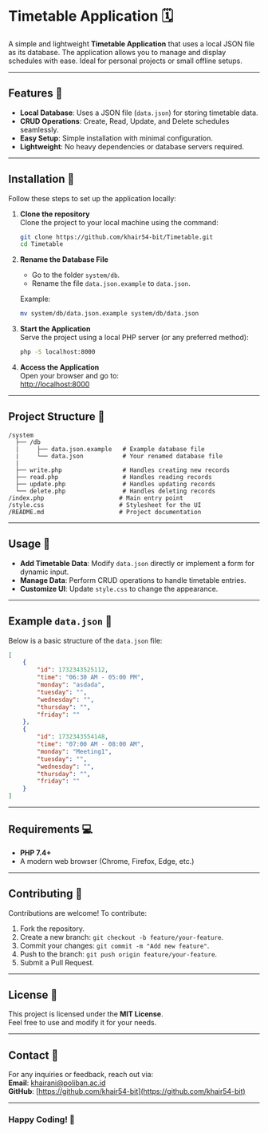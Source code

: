 # Timetable Application 🗓

A simple and lightweight **Timetable Application** that uses a local JSON file as its database. The application allows you to manage and display schedules with ease. Ideal for personal projects or small offline setups.

---

## Features 🚀
- **Local Database**: Uses a JSON file (`data.json`) for storing timetable data.
- **CRUD Operations**: Create, Read, Update, and Delete schedules seamlessly.
- **Easy Setup**: Simple installation with minimal configuration.
- **Lightweight**: No heavy dependencies or database servers required.

---

## Installation 🔧

Follow these steps to set up the application locally:

1. **Clone the repository**  
   Clone the project to your local machine using the command:
   ```bash
   git clone https://github.com/khair54-bit/Timetable.git
   cd Timetable
   ```

2. **Rename the Database File**  
   - Go to the folder `system/db`.
   - Rename the file `data.json.example` to `data.json`.

   Example:
   ```bash
   mv system/db/data.json.example system/db/data.json
   ```

3. **Start the Application**  
   Serve the project using a local PHP server (or any preferred method):
   ```bash
   php -S localhost:8000
   ```

4. **Access the Application**  
   Open your browser and go to:  
   [http://localhost:8000](http://localhost:8000)

---

## Project Structure 📂
```
/system
  ├── /db
  |     ├── data.json.example   # Example database file
  |     └── data.json           # Your renamed database file
  |
  ├── write.php                 # Handles creating new records
  ├── read.php                  # Handles reading records
  ├── update.php                # Handles updating records
  └── delete.php                # Handles deleting records
/index.php                     # Main entry point
/style.css                     # Stylesheet for the UI
/README.md                     # Project documentation
```

---

## Usage 📝

- **Add Timetable Data**: Modify `data.json` directly or implement a form for dynamic input.
- **Manage Data**: Perform CRUD operations to handle timetable entries.
- **Customize UI**: Update `style.css` to change the appearance.

---

## Example `data.json` 📄
Below is a basic structure of the `data.json` file:
```json
[
    {
        "id": 1732343525112,
        "time": "06:30 AM - 05:00 PM",
        "monday": "asdada",
        "tuesday": "",
        "wednesday": "",
        "thursday": "",
        "friday": ""
    },
    {
        "id": 1732343554148,
        "time": "07:00 AM - 08:00 AM",
        "monday": "Meeting1",
        "tuesday": "",
        "wednesday": "",
        "thursday": "",
        "friday": ""
    }
]
```

---

## Requirements 💻
- **PHP 7.4+**
- A modern web browser (Chrome, Firefox, Edge, etc.)

---

## Contributing 🤝
Contributions are welcome! To contribute:
1. Fork the repository.
2. Create a new branch: `git checkout -b feature/your-feature`.
3. Commit your changes: `git commit -m "Add new feature"`.
4. Push to the branch: `git push origin feature/your-feature`.
5. Submit a Pull Request.

---

## License 📜
This project is licensed under the **MIT License**.  
Feel free to use and modify it for your needs.

---

## Contact 📧
For any inquiries or feedback, reach out via:  
**Email**: khairani@poliban.ac.id  
**GitHub**: [https://github.com/khair54-bit](https://github.com/khair54-bit)

---

### Happy Coding! 🎉
